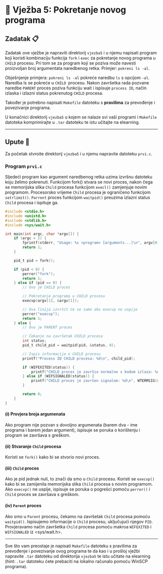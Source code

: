 # 🚀 Vježba 5: Pokretanje novog programa

## Zadatak 📋

Zadatak ove vježbe je napraviti direktorij `vjezba5` i u njemu napisati program koji koristi kombinaciju funkcija `fork` i `exec` za pokretanje novog programa u `CHILD` procesu. Pri tom se za program koji se poziva može navesti proizvoljan broj argumentata naredbenog retka. Primjer: `pokreni ls -al`.

Obješnjenje primjera:
`pokreni ls -al` pokreće naredbu `ls` s opcijom `-al`. Naredba ls se pokreće u `CHILD `procesu. Nakon završetka rada pozvane naredbe `PARENT` proces poziva funkciju wait i ispisuje `process ID`, način izlaska i izlazni status pokrenutog `CHILD` procesa.

Također je potrebno napisati `Makefile` datoteku s <b>pravilima</b> za prevođenje i povezivanje programa.

U konačnici direktorij `vjezba5` u kojem se nalaze svi vaši programi i `Makefile` datoteka komprimirajte u `.tar` datoteku te istu učitajte na elearning.

___

## Upute 🧭

Za početak stvroite direktorij `vjezba5` i u njemu napravite datoteku `prvi.c`.

### Program `prvi.c`

Sljedeći program kao argument naredbenog retka uzima izvršnu datoteku koju želimo pokrenuti. Funkcijom fork() stvara se novi proces, nakon čega se memorijska slika `Child` procesa funkcijom `execl()` zamjenjuje novim programom. Procesorsko vrijeme `Child` procesa je ograničeno funkcijom `setrlimit()`. `Parrent` proces funkcijom `waitpid()` preuzima izlazni status `Child` procesa i ispituje ga.

```c
#include <stdio.h>
#include <unistd.h>
#include <stdlib.h>
#include <sys/wait.h>

int main(int argc, char *argv[]) {
    if (argc < 2) {
        fprintf(stderr, "Usage: %s <program> [arguments...]\n", argv[0]);
        return 1;
    }

    pid_t pid = fork();

    if (pid < 0) {
        perror("fork");
        return 1;
    } else if (pid == 0) {
        // Ovo je CHILD proces

        // Pokretanje programa u CHILD procesu
        execvp(argv[1], &argv[1]);

        // Ova linija izvršit će se samo ako execvp ne uspije
        perror("execvp");
        return 1;
    } else {
        // Ovo je PARENT proces

        // Čekanje na završetak CHILD procesa
        int status;
        pid_t child_pid = waitpid(pid, &status, 0);

        // Ispis informacija o CHILD procesu
        printf("Process ID CHILD procesa: %d\n", child_pid);

        if (WIFEXITED(status)) {
            printf("CHILD proces je završio normalno s kodom izlaza: %d\n", WEXITSTATUS(status));
        } else if (WIFSIGNALED(status)) {
            printf("CHILD proces je završen signalom: %d\n", WTERMSIG(status));
        }

        return 0;
    }
}
```

#### (i) Provjera broja argumenata

Ako program nije pozvan s dovoljno argumenata (barem dva - ime programa i barem jedan argument), ispisuje se poruka o korištenju i program se završava s greškom.

#### (ii) Stvaranje `Child` procesa

Koristi se `fork()` kako bi se stvorio novi proces.

#### (iii) `Child` proces

Ako je pid jednak nuli, to znači da smo u `Child` procesu.
Koristi se `execvp()` kako bi se zamijenila memorijska slika `Child` procesa s novim programom.
Ako `execvp()` ne uspije, ispisuje se poruka o pogrešci pomoću `perror()` i `Child` proces se završava s greškom.

#### (iv) `Parent` proces

Ako smo u `Parent` procesu, čekamo na završetak `Child` procesa pomoću `waitpid()`.
Ispisujemo informacije o `Child` procesu, uključujući njegov `PID`.
Provjeravamo način završetka `Child` procesa pomoću makroa `WIFEXITED` i `WIFSIGNALED` iz <sys/wait.h>.

---

Sve što vam preostaje je napisati `Makefile` datoteku s pravilima za prevođenje i povezivanje ovog programa te da kao i u prošloj vježbi napravite `.tar` datoteku od direktorija `vjezba5` te istu učitate na elearning (hint: `.tar` datoteku ćete prebaciti na lokalno računalo pomoću WinSCP programa). 
